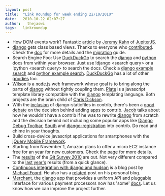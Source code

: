 ```yaml
---
layout: post
title:  "Link Roundup for week ending 22/10/2010"
date:   2010-10-22 02:07:27
author:   thejaswi
tags:   linkroundup
---
```


-   How DOM events work? Fantastic
    [article](http://jupiterit.com/news/a-crash-course-in-how-dom-events-work)
    by [Jeremy Kahn](http://jupiterjs.com/pages/jeremy-kahn) of
    [JupiterJS](http://jupiterjs.com/).
-   [django](http://www.djangoproject.com/) gets class based views.
    Thanks to everyone who
    [contributed](http://code.djangoproject.com/changeset/14254). Check
    the
    [doc](http://docs.djangoproject.com/en/dev/ref/class-based-views/)
    for more details and the
    [migration](http://docs.djangoproject.com/en/dev/topics/generic-views-migration/)
    guide.
-   Search Engine Foo: Use [DuckDuckGo](http://www.duckduckgo.com/) to
    search the [django](http://www.djangoproject.com/) and
    [python](http://www.python.org/) docs from within your browser. Just
    use !django \<search query\> or a !python \<search query\> to search
    the docs. Check a [django example
    search](http://www.duckduckgo.com/?q=!django+class+based+views) and
    [python example
    search](http://www.duckduckgo.com/?q=!python+unittest+assertRaises).
    [DuckDuckGo](http://www.duckduckgo.com/) has a lot of other
    [goodies](http://www.duckduckgo.com/goodies.html) too.
-   [Wilson](http://github.com/chrisdickinson/wilson) is a
    [node.js](http://nodejs.org/) web framework whose goal is to bring
    along the parts of [django](http://www.djangoproject.com/) without
    tightly coupling them.
    [Plate](http://github.com/chrisdickinson/plate) is a javascript
    template library compatible with the
    [django](http://www.djangoproject.com/) templating language. Both
    projects are the brain child of [Chris
    Dickson](http://neversaw.us/).
-   With the
    [inclusion](http://docs.djangoproject.com/en/dev/ref/contrib/staticfiles/)
    of django-staticfiles in contrib, there\'s been a [good
    debate](http://groups.google.com/group/django-developers/browse_thread/thread/27054fb73cb55620)
    on the decision behind adding apps to contrib.
    [Jacob](http://www.jacobian.org/) talks about how he wouldn\'t have
    a contrib if he was to rewrite
    [django](http://www.djangoproject.com/) from scratch and the
    decision behind not including some popular apps like [Django Debug
    Toolbar](http://github.com/robhudson/django-debug-toolbar),
    [South](http://south.aeracode.org/) and
    [django-registration](http://bitbucket.org/ubernostrum/django-registration/wiki/Home)
    into contrib. Do read and chime in your thoughts.
-   Build cross-device javascript applications for smartphones with the
    [jQuery Mobile Framework](http://jquerymobile.com/).
-   Starting from November 1, Amazon plans to offer a micro EC2 instance
    free for an year for new customers. Check the
    [page](http://aws.amazon.com/free/) for more details.
-   The [results](https://www.survs.com/results/33Q0OZZE/MV653KSPI2) of
    the [Git Survey
    2010](https://git.wiki.kernel.org/index.php/GitSurvey2010) are out.
    Not very different compared to the [last
    year\'s](http://www.survs.com/WO/WebObjects/Survs.woa/wa/shareResults?survey=2PIMZGU0&rndm=678J66QRA2)
    results (from a quick glance).
-   [Continuous integration with django and
    hudson](http://voices.canonical.com/isd/?p=92) is a blog post by
    [Michael Foord](http://www.voidspace.org.uk/). He also has a
    [related](http://www.voidspace.org.uk/python/weblog/arch_d7_2010_10_16.shtml#e1190)
    post on his personal blog.
-   [Merchant](http://github.com/agiliq/merchant), the
    [django](http://www.djangoproject.com/) app that provides a uniform
    API and pluggable interface for various payment processors now has
    \'some\' [docs](http://agiliq.com/docs/merchant). Let us know how we
    can improve the project further.

